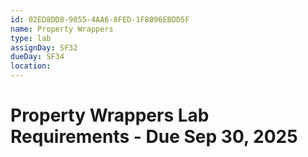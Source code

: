 ```yaml
---
id: 02ED8DD8-9855-4AA6-8FED-1F8096EBDD5F
name: Property Wrappers
type: lab
assignDay: SF32
dueDay: SF34
location: 
---
```


# Property Wrappers Lab Requirements - Due Sep 30, 2025

